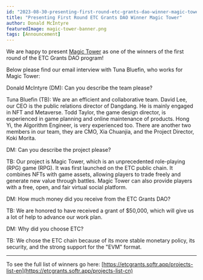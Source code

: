 ```yaml
---
id: "2023-08-30-presenting-first-round-etc-grants-dao-winner-magic-tower-cn"
title: "Presenting First Round ETC Grants DAO Winner Magic Tower"
author: Donald McIntyre
featuredImage: magic-tower-banner.png
tags: [Announcement]
---
```


We are happy to present [Magic Tower](https://etcgrants.softr.app/project-details-cn?recordId=recnw4j7BP3XQHZr5) as one of the winners of the first round of the ETC Grants DAO program!

Below please find our email interview with Tuna Bluefin, who works for Magic Tower:

Donald McIntyre (DM): Can you describe the team please?

Tuna Bluefin (TB): We are an efficient and collaborative team. David Lee, our CEO is the public relations director of Dangdang. He is mainly engaged in NFT and Metaverse. Todd Taylor, the game design director, is experienced in game planning and online maintenance of products. Hong Yi, the Algorithm Engineer, is very experienced too. There are another two members in our team, they are CMO, Xia Chuanjia, and the Project Director, Koki Morita.

DM: Can you describe the project please?

TB: Our project is Magic Tower, which is an unprecedented role-playing (RPG) game (RPG). It was first launched on the ETC public chain. It combines NFTs with game assets, allowing players to trade freely and generate new value through battles. Magic Tower can also provide players with a free, open, and fair virtual social platform.

DM: How much money did you receive from the ETC Grants DAO?

TB: We are honored to have received a grant of $50,000, which will give us a lot of help to advance our work plan.  

DM: Why did you choose ETC?

TB: We chose the ETC chain because of its more stable monetary policy, its security, and the strong support for the "EVM" format.

---

To see the full list of winners go here: [https://etcgrants.softr.app/projects-list-en](https://etcgrants.softr.app/projects-list-cn)
